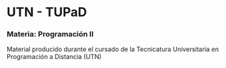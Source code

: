 # UTN - TUPaD
### Materia: Programación II
Material producido durante el cursado de la Tecnicatura Universitaria en Programación a Distancia (UTN)
